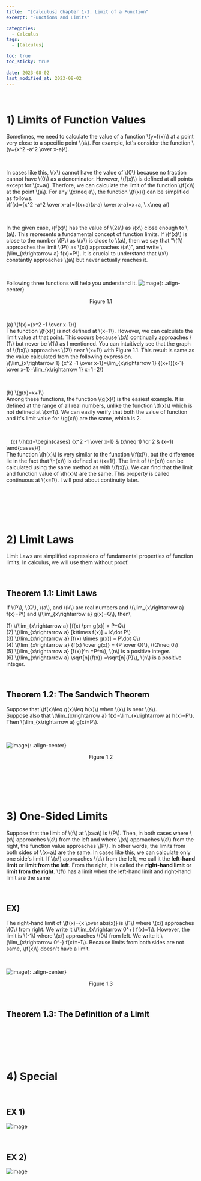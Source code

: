 ```yaml
---
title:  "[Calculus] Chapter 1-1. Limit of a Function"
excerpt: "Functions and Limits"

categories:
  - Calculus
tags:
  - [Calculus]

toc: true
toc_sticky: true
 
date: 2023-08-02
last_modified_at: 2023-08-02
---
```


&nbsp;

# 1) Limits of Function Values
Sometimes, we need to calculate the value of a function \\(y=f(x)\\) at a point very close to a specific point \\(a\\). For example, let's consider the function \\(y={x^2 -a^2 \over x-a}\\).

&nbsp;

In cases like this, \\(x\\) cannot have the value of \\(0\\) because no fraction cannot have \\(0\\) as a denominator. However, \\(f(x)\\) is defined at all points except for \\(x=a\\). Therfore, we can calculate the limit of the function \\(f(x)\\) at the point \\(a\\). For any \\(x\neq a\\), the function \\(f(x)\\) can be simplified as follows.\
\\(f(x)={x^2 -a^2 \over x-a}={(x+a)(x-a) \over x-a}=x+a, \ x\neq a\\)

&nbsp;

In the given case, \\(f(x)\\) has the value of \\(2a\\) as \\(x\\) close enough to \\(a\\). This represents a fundamental concept of function limits. If \\(f(x)\\) is close to the number \\(P\\) as \\(x\\) is close to \\(a\\), then we say that "\\(f\\) approaches the limit \\(P\\) as \\(x\\) approaches \\(a\\)", and write \\(\lim_{x\rightarrow a} f(x)=P\\). It is crucial to understand that \\(x\\) constantly approaches \\(a\\) but never actually reaches it.

&nbsp;

Following three functions will help you understand it.
![image](/assets/images/calculus1.1.png){: .align-center}
<center>Figure 1.1</center>

&nbsp;

(a) \\(f(x)={x^2 -1 \over x-1}\\)\
The function \\(f(x)\\) is not defined at \\(x=1\\). However, we can calculate the limit value at that point. This occurs because \\(x\\) continually approaches \\(1\\) but never be \\(1\\) as I mentioned. You can intuitively see that the graph of \\(f(x)\\) approaches \\(2\\) near \\(x=1\\) with Figure 1.1. This result is same as the value calculated from the following expression.\
\\(\lim_{x\rightarrow 1} {x^2 -1 \over x-1}=\lim_{x\rightarrow 1} {(x+1)(x-1) \over x-1}=\lim_{x\rightarrow 1} x+1=2\\)

&nbsp;

(b) \\(g(x)=x+1\\)\
Among these functions, the function \\(g(x)\\) is the easiest example. It is defined at the range of all real numbers, unlike the function \\(f(x)\\) which is not defined at \\(x=1\\). We can easily verify that both the value of function and it's limit value for \\(g(x)\\) are the same, which is 2.

&nbsp;

&nbsp;
​
(c) \\(h(x)=\begin{cases} {x^2 -1 \over x-1} & (x\neq 1) \cr 2 & (x=1) \end{cases}\\)\
The function \\(h(x)\\) is very similar to the function \\(f(x)\\), but the difference lie in the fact that \\h(x)\\) is defined at \\(x=1\\). The limit of \\(h(x)\\) can be calculated using the same method as with \\(f(x)\\). We can find that the limit and function value of \\(h(x)\\) are the same. This property is called continuous at \\(x=1\\). I will post about continuity later.

&nbsp;

&nbsp;

&nbsp;

# 2) Limit Laws
Limit Laws are simplified expressions of fundamental properties of function limits. In calculus, we will use them without proof.

&nbsp;

## Theorem 1.1: Limit Laws
If \\(P\\), \\(Q\\), \\(a\\), and \\(k\\) are real numbers and \\(\lim_{x\rightarrow a} f(x)=P\\) and \\(\lim_{x\rightarrow a} g(x)=Q\\), then\

(1) \\(\lim_{x\rightarrow a} [f(x) \pm g(x)] = P+Q\\)\
(2) \\(\lim_{x\rightarrow a} [k\times f(x)] = k\dot P\\)\
(3) \\(\lim_{x\rightarrow a} [f(x) \times g(x)] = P\dot Q\\)\
(4) \\(\lim_{x\rightarrow a} {f(x) \over g(x)} = {P \over Q}\\), \\(Q\neq 0\\)\
(5) \\(\lim_{x\rightarrow a} [f(x)]^n =P^n\\), \\(n\\) is a positive integer.\
(6) \\(\lim_{x\rightarrow a} \sqrt[n]{f(x)} =\sqrt[n]{P}\\), \\(n\\) is a positive integer.

&nbsp;

## Theorem 1.2: The Sandwich Theorem
Suppose that \\(f(x)\leq g(x)\leq h(x)\\) when \\(x\\) is near \\(a\\).\
Suppose also that \\(\lim_{x\rightarrow a} f(x)=\lim_{x\rightarrow a} h(x)=P\\).\
Then \\(\lim_{x\rightarrow a} g(x)=P\\).

&nbsp;

![image](/assets/images/calculus1.2.png){: .align-center}
<center>Figure 1.2</center>

&nbsp;

&nbsp;

&nbsp;

# 3) One-Sided Limits
Suppose that the limit of \\(f\\) at \\(x=a\\) is \\(P\\). Then, in both cases where \\(x\\) approaches \\(a\\) from the left and where \\(x\\) approaches \\(a\\) from the right, the function value approaches \\(P\\). In other words, the limits from both sides of \\(x=a\\) are the same. In cases like this, we can calculate only one side's limit. If \\(x\\) approaches \\(a\\) from the left, we call it the **left-hand limit** or **limit from the left**. From the right, it is called the **right-hand limit** or **limit from the right**. \\(f\\) has a limit when the left-hand limit and right-hand limit are the same

&nbsp;

## EX)
The right-hand limit of \\(f(x)={x \over abs(x)} is \\(1\\) where \\(x\\) approaches \\(0\\) from right. We write it \\(\lim_{x\rightarrow 0^+} f(x)=1\\).
However, the limit is \\(-1\\) where \\(x\\) approaches \\(0\\) from left. We write it \\(\lim_{x\rightarrow 0^-} f(x)=-1\\).
Because limits from both sides are not same, \\(f(x)\\) doesn't have a limit.

&nbsp;

![image](/assets/images/calculus1.3.png){: .align-center}
<center>Figure 1.3</center>

&nbsp;

## Theorem 1.3: The Definition of a Limit

&nbsp;

&nbsp;

&nbsp;

# 4) Special 

&nbsp;

## EX 1) 
![image]()

&nbsp;

## EX 2)
![image]()

